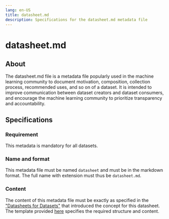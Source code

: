 ```yaml
---
lang: en-US
title: datasheet.md
description: Specifications for the datasheet.md metadata file
---
```


# datasheet.md

## About

The datasheet.md file is a metadata file popularly used in the machine learning community to document motivation, composition, collection process, recommended uses, and so on of a dataset. It is intended to improve communication between dataset creators and dataset consumers, and encourage the machine learning community to prioritize transparency and accountability.

## Specifications

### Requirement

This metadata is mandatory for all datasets.

### Name and format

This metadata file must be named `datasheet` and must be in the markdown format. The full name with extension must thus be `datasheet.md`.

### Content

The content of this metadata file must be exactly as specified in the ["Datasheets for Datasets"](https://doi.org/10.48550/arXiv.1803.09010) that introduced the concept for this datasheet. The template provided [here](../../implementing-cds/templates.md) specifies the required structure and content.
